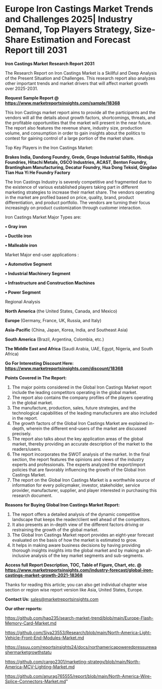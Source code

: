  # Europe Iron Castings Market Trends and Challenges 2025| Industry Demand, Top Players Strategy, Size-Share Estimation and Forecast Report till 2031

<strong>Iron Castings Market Research Report 2031</strong>

The Research Report on Iron Castings Market is a Skillful and Deep Analysis of the Present Situation and Challenges. This research report also analyzes other important trends and market drivers that will affect market growth over 2025-2031.

<strong>Request Sample Report @ <a href=https://www.marketreportsinsights.com/sample/18368>https://www.marketreportsinsights.com/sample/18368</a></strong>

This Iron Castings market report aims to provide all the participants and the vendors will all the details about growth factors, shortcomings, threats, and the profitable opportunities that the market will present in the near future. The report also features the revenue share, industry size, production volume, and consumption in order to gain insights about the politics to contest for gaining control of a large portion of the market share.

Top Key Players in the Iron Castings Market:

<strong>Brakes India, Dandong Foundry, Grede, Grupo Industrial Saltillo, Hinduja Foundries, Hitachi Metals, OSCO Industries, ACAST, Benton Foundry, Brantingham Manufacturing, Decatur Foundry, Hua Dong Teksid, Qingdao Tian Hua Yi He Foundry Factory</strong>

The Iron Castings Industry is severely competitive and fragmented due to the existence of various established players taking part in different marketing strategies to increase their market share. The vendors operating in the market are profiled based on price, quality, brand, product differentiation, and product portfolio. The vendors are turning their focus increasingly on product customization through customer interaction.

Iron Castings Market Major Types are:

<strong>• Gray iron

• Ductile iron

• Malleable iron</strong>

Market Major end-user applications :

<strong>• Automotive Segment

• Industrial Machinery Segment

• Infrastructure and Construction Machines

• Power Segment</strong>

Regional Analysis

</u><strong><b>North America</b></strong> (the United States, Canada, and Mexico)

<strong><b>Europe </b></strong>(Germany, France, UK, Russia, and Italy)

<strong><b>Asia-Pacific</b></strong> (China, Japan, Korea, India, and Southeast Asia)

<strong><b>South America</b></strong> (Brazil, Argentina, Colombia, etc.)

<strong><b>The Middle East and Africa</b></strong> (Saudi Arabia, UAE, Egypt, Nigeria, and South Africa)

<strong>Go For Interesting Discount Here: <a href=https://www.marketreportsinsights.com/discount/18368>https://www.marketreportsinsights.com/discount/18368</a></strong>

<strong>Points Covered in The Report:</strong>
<ol>
  <li>The major points considered in the Global Iron Castings Market report include the leading competitors operating in the global market.</li>
  <li>The report also contains the company profiles of the players operating in the global market.</li>
  <li>The manufacture, production, sales, future strategies, and the technological capabilities of the leading manufacturers are also included in the report.</li>
  <li>The growth factors of the Global Iron Castings Market are explained in-depth, wherein the different end-users of the market are discussed precisely.</li>
  <li>The report also talks about the key application areas of the global market, thereby providing an accurate description of the market to the readers/users.</li>
  <li>The report incorporates the SWOT analysis of the market. In the final section, the report features the opinions and views of the industry experts and professionals. The experts analyzed the export/import policies that are favorably influencing the growth of the Global Iron Castings Market.</li>
  <li>The report on the Global Iron Castings Market is a worthwhile source of information for every policymaker, investor, stakeholder, service provider, manufacturer, supplier, and player interested in purchasing this research document.</li>
</ol>
<strong>Reasons for Buying Global Iron Castings Market Report:</strong>

<ol>
  <li>The report offers a detailed analysis of the dynamic competitive landscape that keeps the reader/client well ahead of the competitors.</li>
  <li>It also presents an in-depth view of the different factors driving or restraining the growth of the global market.</li>
  <li>The Global Iron Castings Market report provides an eight-year forecast evaluated on the basis of how the market is estimated to grow.</li>
  <li>It helps in making aware business decisions by having providing thorough insights insights into the global market and by making an all-inclusive analysis of the key market segments and sub-segments.</li>
</ol>
<strong>Access full Report Description, TOC, Table of Figure, Chart, etc. @ <a href=https://www.marketreportsinsights.com/industry-forecast/global-iron-castings-market-growth-2021-18368>https://www.marketreportsinsights.com/industry-forecast/global-iron-castings-market-growth-2021-18368</a></strong>


Thanks for reading this article; you can also get individual chapter wise section or region wise report version like Asia, United States, Europe.

<strong>Contact Us:</strong>
sales@marketreportsinsights.com

<strong>Our other reports:</strong>

<a href=https://github.com/haq235/search-market-trend/blob/main/Europe-Flash-Memory-Card-Market.md>https://github.com/haq235/search-market-trend/blob/main/Europe-Flash-Memory-Card-Market.md</a>

<a href=https://github.com/Siya23553/Research/blob/main/North-America-Light-Vehicle-Front-End-Modules-Market.md>https://github.com/Siya23553/Research/blob/main/North-America-Light-Vehicle-Front-End-Modules-Market.md</a>

<a href=https://issuu.com/reportsinsights24/docs/northamericapoweredpressurewashermarketgrowthstatu>https://issuu.com/reportsinsights24/docs/northamericapoweredpressurewashermarketgrowthstatu</a>

<a href=https://github.com/cargo2301/marketing-strategy/blob/main/North-America-MCV-Lighting-Market.md>https://github.com/cargo2301/marketing-strategy/blob/main/North-America-MCV-Lighting-Market.md</a>

<a href=https://github.com/anurag765555/report/blob/main/North-America-Wire-Splice-Connectors-Market.md>https://github.com/anurag765555/report/blob/main/North-America-Wire-Splice-Connectors-Market.md</a>"
